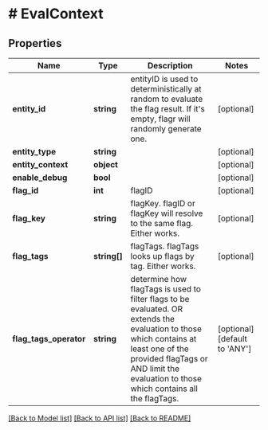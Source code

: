 # # EvalContext

## Properties

Name | Type | Description | Notes
------------ | ------------- | ------------- | -------------
**entity_id** | **string** | entityID is used to deterministically at random to evaluate the flag result. If it&#39;s empty, flagr will randomly generate one. | [optional]
**entity_type** | **string** |  | [optional]
**entity_context** | **object** |  | [optional]
**enable_debug** | **bool** |  | [optional]
**flag_id** | **int** | flagID | [optional]
**flag_key** | **string** | flagKey. flagID or flagKey will resolve to the same flag. Either works. | [optional]
**flag_tags** | **string[]** | flagTags. flagTags looks up flags by tag. Either works. | [optional]
**flag_tags_operator** | **string** | determine how flagTags is used to filter flags to be evaluated. OR extends the evaluation to those which contains at least one of the provided flagTags or AND limit the evaluation to those which contains all the flagTags. | [optional] [default to 'ANY']

[[Back to Model list]](../../README.md#models) [[Back to API list]](../../README.md#endpoints) [[Back to README]](../../README.md)
